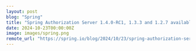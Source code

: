 ```yaml
---
layout: post
blog: "Spring"
title: "Spring Authorization Server 1.4.0-RC1, 1.3.3 and 1.2.7 available now"
date: 2024-10-23T00:00:00Z
image: images/spring.png
remote_url: "https://spring.io/blog/2024/10/23/spring-authorization-server-1-4-0-rc1-1-3-3-and-1-2-7-available-now"
---
```

